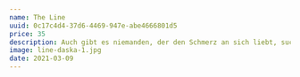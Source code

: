 ```yaml
---
name: The Line
uuid: 0c17c4d4-37d6-4469-947e-abe4666801d5
price: 35
description: Auch gibt es niemanden, der den Schmerz an sich liebt, sucht oder wünscht, nur, weil er Schmerz ist, es sei denn, es kommt zu zufälligen Umständen, in denen Mühen und Schmerz ihm große Freude bereiten können. Um ein triviales Beispiel zu nehmen, wer von uns unterzieht sich je anstrengender körperlicher Betätigung, außer um Vorteile daraus zu ziehen? Aber wer hat irgend ein Recht, einen Menschen zu tadeln.
image: line-daska-1.jpg
date: 2021-03-09
---
```

